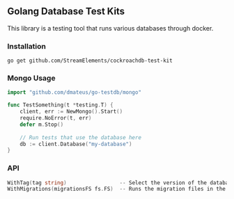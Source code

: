 ## Golang Database Test Kits

This library is a testing tool that runs various databases through docker.

### Installation
```shell
go get github.com/StreamElements/cockroachdb-test-kit
```

### Mongo Usage
```go
import "github.com/dmateus/go-testdb/mongo"

func TestSomething(t *testing.T) {
    client, err := NewMongo().Start()
    require.NoError(t, err)
    defer m.Stop()
	
	// Run tests that use the database here
	db := client.Database("my-database")
}
```

### API
```go
WithTag(tag string)                 -- Select the version of the database you want to run.
WithMigrations(migrationsFS fs.FS)  -- Runs the migration files in the given folder. Available in SQL databases.
```